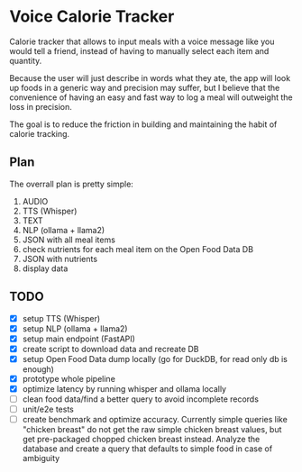 # Voice Calorie Tracker

Calorie tracker that allows to input meals with a voice message like you would tell a friend, instead of having to manually select each item and quantity.

Because the user will just describe in words what they ate, the app will look up foods in a generic way and precision may suffer, but I believe that the convenience of having an easy and fast way to log a meal will outweight the loss in precision.

The goal is to reduce the friction in building and maintaining the habit of calorie tracking.

## Plan

The overrall plan is pretty simple:

1. AUDIO
2. TTS (Whisper)
3. TEXT
4. NLP (ollama + llama2)
5. JSON with all meal items
6. check nutrients for each meal item on the Open Food Data DB
7. JSON with nutrients
8. display data

## TODO

- [x] setup TTS (Whisper)
- [x] setup NLP (ollama + llama2)
- [x] setup main endpoint (FastAPI)
- [x] create script to download data and recreate DB
- [x] setup Open Food Data dump locally (go for DuckDB, for read only db is enough)
- [x] prototype whole pipeline
- [x] optimize latency by running whisper and ollama locally
- [ ] clean food data/find a better query to avoid incomplete records
- [ ] unit/e2e tests
- [ ] create benchmark and optimize accuracy.
      Currently simple queries like "chicken breast" do not get the raw simple chicken breast values, but get pre-packaged chopped chicken breast instead.
      Analyze the database and create a query that defaults to simple food in case of ambiguity
